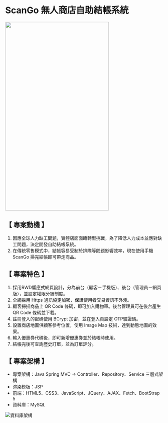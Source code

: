 # ScanGo 無人商店自助結帳系統

<img width="330px" height="600px" src="https://github.com/chriz-chen/ScanGo/assets/151800532/d5577581-98cb-4dd4-9746-e41b7ee09190"/>

## 【 專案動機 】
1. 因應全球人力缺工問題，實體店面面臨轉型挑戰，為了降低人力成本並應對缺工問題，決定開發自助結帳系統。
2. 在傳統零售模式中，結帳容易受制於排隊等問題影響效率，現在使用手機 ScanGo 掃完結帳即可帶走商品。

## 【 專案特色 】
1. 採用RWD響應式網頁設計，分為前台（顧客－手機版）、後台（管理員－網頁版），並設定權限分級制度。
2. 全網採用 Https 通訊協定加密，保護使用者交易資訊不外洩。
3. 顧客掃描商品上 QR Code 條碼，即可加入購物車。後台管理員可在後台產生 QR Code 條碼並下載。
4. 註冊登入的密碼使用 BCrypt 加密，並在登入頁設定 OTP驗證碼。
5. 設置商店地圖供顧客參考位置，使用 Image Map 技術，達到動態地圖的效果。
6. 輸入優惠券代碼後，即可新增優惠券並於結帳時使用。
7. 結帳完後可查詢歷史訂單，並為訂單評分。

## 【 專案架構 】
- 專案架構：Java Spring MVC -> Controller、Repository、Service 三層式架構
- 渲染模板：JSP
- 前端：HTML5、CSS3、JavaScript、JQuery、AJAX、Fetch、BootStrap 5
- 資料庫：MySQL


![資料庫架構](https://github.com/chriz-chen/ScanGo/assets/151800532/659ca2cc-71d3-4fcf-ac5a-0b6b83f575c7)


